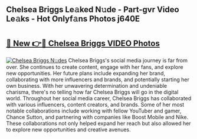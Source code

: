 ## Chelsea Briggs Le𝚊ked N𝚞de - Part-gvr Video Le𝚊ks - Hot Onlyf𝚊ns Photos j640E

# <h2><a href="http://ac51157.deff.icu/?id=Chelsea+Briggs">🔗 New 👉🔴 Chelsea Briggs VIDEO Photos</a></h2>

[![Chelsea Briggs N𝚞des](https://i.imgur.com/rIISA9y.gif)](http://ac51157.deff.icu/?id=Chelsea+Briggs)
Chelsea Briggs's social media journey is far from over. She continues to create content, engage with her fans, and explore new opportunities. Her future plans include expanding her brand, collaborating with more influencers and brands, and potentially starting her own business. With her unwavering determination and undeniable charisma, there's no telling how far Chelsea Briggs will go in the digital world. Throughout her social media career, Chelsea Briggs has collaborated with various influencers, content creators, and brands. Some of her most notable collaborations include working with fellow YouTuber and gamer, Chance Sutton, and partnering with companies like Boost Mobile and Nike. These collaborations not only helped expand her reach but also allowed her to explore new opportunities and creative avenues.
